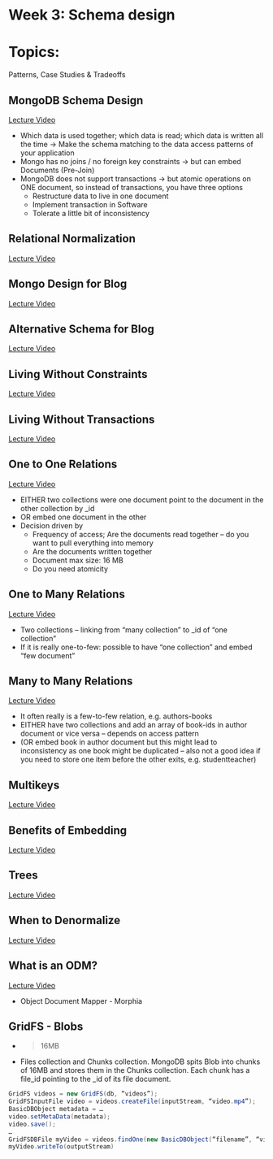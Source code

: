 Week 3: Schema design
=====================

# Topics:
Patterns, Case Studies & Tradeoffs

## MongoDB Schema Design
[Lecture Video](https://www.youtube.com/watch?v=itnfWjMnQ4A)

* Which data is used together; which data is read; which data is written all the time -> Make the schema matching to the data access patterns of your application
* Mongo has no joins / no foreign key constraints -> but can embed Documents (Pre-Join)
* MongoDB does not support transactions -> but atomic operations on ONE document, so instead of transactions, you have three options
	- Restructure data to live in one document
	- Implement transaction in Software
	- Tolerate a little bit of inconsistency

## Relational Normalization 
[Lecture Video](https://www.youtube.com/watch?v=GX__f2s4hd8)
 
## Mongo Design for Blog 
[Lecture Video](https://www.youtube.com/watch?v=PRylEHH5t84)
 
## Alternative Schema for Blog 
[Lecture Video](https://www.youtube.com/watch?v=ZvqNWVWB2-o)
 
## Living Without Constraints 
[Lecture Video](https://www.youtube.com/watch?v=YFRMkDPaams)
 
## Living Without Transactions 
[Lecture Video](https://www.youtube.com/watch?v=FfRr3qjRfww)
 
## One to One Relations 
[Lecture Video](https://www.youtube.com/watch?v=cCsfon0vUlQ)

* EITHER two collections were one document point to the document in the other collection by _id
* OR embed one document in the other
* Decision driven by
	- Frequency of access; Are the documents read together – do you want to pull everything into memory
	- Are the documents written together
	- Document max size: 16 MB
	- Do you need atomicity
 
## One to Many Relations 
[Lecture Video](https://www.youtube.com/watch?v=EIaP1KbVkUc)

* Two collections – linking from “many collection” to _id of “one collection”
* If it is really one-to-few: possible to have “one collection” and embed “few document”
 
## Many to Many Relations 
[Lecture Video](https://www.youtube.com/watch?v=fEYYjZ7zEHc)

* It often really is a few-to-few relation, e.g. authors-books
* EITHER have two collections and add an array of book-ids in author document or vice versa – depends on access pattern
* (OR embed book in author document but this might lead to inconsistency as one book might be duplicated – also not a good idea if you need to store one item before the other exits, e.g. studentteacher)
 
## Multikeys 
[Lecture Video](https://www.youtube.com/watch?v=KtIY4Q1tUao)
 
## Benefits of Embedding 
[Lecture Video](https://www.youtube.com/watch?v=XIN0Dqht08Q)
 
## Trees 
[Lecture Video](https://www.youtube.com/watch?v=lIjXyQklGWY)
 
## When to Denormalize 
[Lecture Video](https://www.youtube.com/watch?v=jDZ-HFoJ0vg)
 
## What is an ODM?
[Lecture Video](https://www.youtube.com/watch?t=15&v=pfp7sCEjWJY)

* Object Document Mapper - Morphia


## GridFS - Blobs
* > 16MB
* Files collection and Chunks collection. MongoDB spits Blob into chunks of 16MB and stores them in the Chunks collection. Each chunk has a file_id pointing to the _id of its file document.

```java
GridFS videos = new GridFS(db, “videos”);
GridFSInputFile video = videos.createFile(inputStream, “video.mp4”);
BasicDBObject metadata = …
video.setMetaData(metadata);
video.save();
…
GridFSDBFile myVideo = videos.findOne(new BasicDBObject(“filename”, “video.mp4”)));
myVideo.writeTo(outputStream)
```